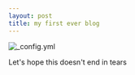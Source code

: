 ```yaml
---
layout: post
title: my first ever blog
---
```


![_config.yml](/images/config.jpg)

Let's hope this doesn't end in tears
